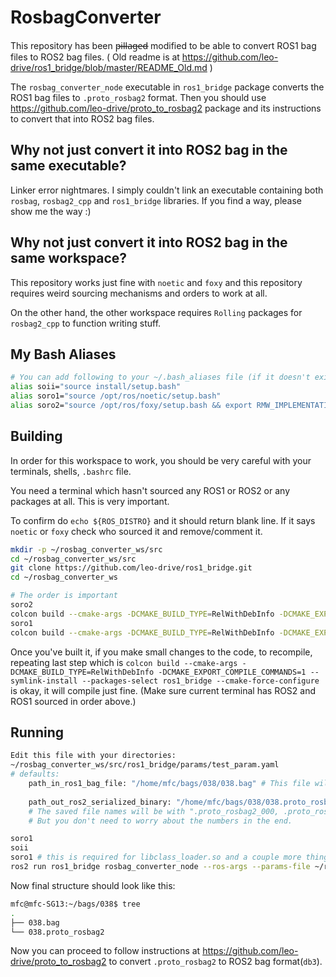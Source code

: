 # RosbagConverter
This repository has been p̶i̶l̶l̶a̶g̶e̶d̶ modified to be able to convert ROS1 bag files to ROS2 bag files.
( Old readme is at https://github.com/leo-drive/ros1_bridge/blob/master/README_Old.md )

The `rosbag_converter_node` executable in `ros1_bridge` package converts the ROS1 bag files to `.proto_rosbag2`
format. Then you should use https://github.com/leo-drive/proto_to_rosbag2 package and its instructions to convert
that into ROS2 bag files.

## Why not just convert it into ROS2 bag in the same executable?
Linker error nightmares. I simply couldn't link an executable containing both `rosbag`, `rosbag2_cpp` 
and `ros1_bridge` libraries.
If you find a way, please show me the way :)

## Why not just convert it into ROS2 bag in the same workspace?
This repository works just fine with `noetic` and `foxy` and this repository requires weird sourcing
mechanisms and orders to work at all.

On the other hand, the other workspace requires `Rolling` packages
for `rosbag2_cpp` to function writing stuff.

## My Bash Aliases
```bash
# You can add following to your ~/.bash_aliases file (if it doesn't exist, create one) to make your life easier
alias soii="source install/setup.bash"
alias soro1="source /opt/ros/noetic/setup.bash"
alias soro2="source /opt/ros/foxy/setup.bash && export RMW_IMPLEMENTATION=rmw_cyclonedds_cpp && export ROS_LOCALHOST_ONLY=1"
```

## Building
In order for this workspace to work, you should be very careful with your terminals, shells, `.bashrc` file.

You need a terminal which hasn't sourced any ROS1 or ROS2 or any packages at all. This is very important.

To confirm do `echo ${ROS_DISTRO}` and it should return blank line. If it says `noetic` or `foxy`
check who sourced it and remove/comment it.

```bash
mkdir -p ~/rosbag_converter_ws/src
cd ~/rosbag_converter_ws/src
git clone https://github.com/leo-drive/ros1_bridge.git
cd ~/rosbag_converter_ws

# The order is important
soro2
colcon build --cmake-args -DCMAKE_BUILD_TYPE=RelWithDebInfo -DCMAKE_EXPORT_COMPILE_COMMANDS=1  --symlink-install --packages-skip ros1_bridge
soro1
colcon build --cmake-args -DCMAKE_BUILD_TYPE=RelWithDebInfo -DCMAKE_EXPORT_COMPILE_COMMANDS=1 --symlink-install --packages-select ros1_bridge --cmake-force-configure
```
Once you've built it, if you make small changes to the code, to recompile, repeating last step which is
`colcon build --cmake-args -DCMAKE_BUILD_TYPE=RelWithDebInfo -DCMAKE_EXPORT_COMPILE_COMMANDS=1 --symlink-install --packages-select ros1_bridge --cmake-force-configure` 
is okay, it will compile just fine. (Make sure current terminal has ROS2 and ROS1 sourced in order above.)

## Running
```bash
Edit this file with your directories:
~/rosbag_converter_ws/src/ros1_bridge/params/test_param.yaml
# defaults:
    path_in_ros1_bag_file: "/home/mfc/bags/038/038.bag" # This file will be used read only
    
    path_out_ros2_serialized_binary: "/home/mfc/bags/038/038.proto_rosbag2" # This file will be overwritten if it exists
    # The saved file names will be with ".proto_rosbag2_000, .proto_rosbag2_001, ..." extensions. With max 1GB file sizes.
    # But you don't need to worry about the numbers in the end.
```
```bash
soro1
soii
soro1 # this is required for libclass_loader.so and a couple more things to link correctly
ros2 run ros1_bridge rosbag_converter_node --ros-args --params-file ~/rosbag_converter_ws/src/ros1_bridge/params/test_param.yaml
```
Now final structure should look like this:
```bash
mfc@mfc-SG13:~/bags/038$ tree
.
├── 038.bag
└── 038.proto_rosbag2
```
Now you can proceed to follow instructions at https://github.com/leo-drive/proto_to_rosbag2 to convert
`.proto_rosbag2` to ROS2 bag format(`db3`).
